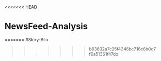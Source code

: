 <<<<<<< HEAD
# NewsFeed-Analysis
=======
#Story-Silo
>>>>>>> b93632a7c25f4346bc716c6b0c7f0a51361f47dc
